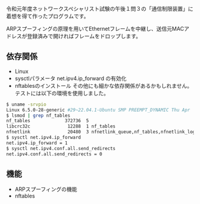 令和元年度ネットワークスペシャリスト試験の午後１問３の「通信制限装置」に着想を得て作ったプログラムです。

ARPスプーフィングの原理を用いてEthernetフレームを中継し、送信元MACアドレスが登録済みで開ければフレームをドロップします。

## 依存関係
- Linux
- sysctlパラメータ net.ipv4.ip_forward の有効化
- nftablesのインストール
その他にも細かな依存関係があるかもしれません。テストには以下の環境を使用しました。
```sh
$ uname -srvpio
Linux 6.5.0-28-generic #29~22.04.1-Ubuntu SMP PREEMPT_DYNAMIC Thu Apr  4 14:39:20 UTC 2 x86_64 x86_64 GNU/Linux
$ lsmod | grep nf_tables
nf_tables             372736  5
libcrc32c              12288  1 nf_tables
nfnetlink              20480  3 nfnetlink_queue,nf_tables,nfnetlink_log
$ sysctl net.ipv4.ip_forward
net.ipv4.ip_forward = 1
$ sysctl net.ipv4.conf.all.send_redirects
net.ipv4.conf.all.send_redirects = 0
```

## 機能
- ARPスプーフィングの機能
- nftables